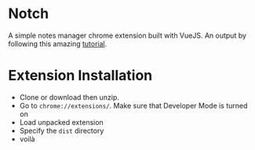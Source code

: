 # Notch
A simple notes manager chrome extension built with VueJS. An output by following this amazing [tutorial](https://blog.codeship.com/building-a-simple-notes-manager-with-vue-js/).

# Extension Installation
- Clone or download then unzip.
- Go to `chrome://extensions/`. Make sure that Developer Mode is turned on
- Load unpacked extension
- Specify the `dist` directory
- voilà
